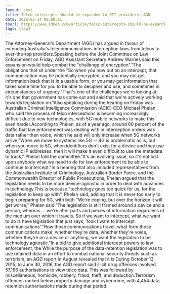 ```yaml
---
layout: post
title: Telco intercepts should be expanded to OTT providers: AGD
date: 2018-05-14 00:00:11
tourl: https://www.zdnet.com/article/telco-intercepts-should-be-expanded-to-ott-providers-agd/
tags: [law]
---
```

The Attorney-General's Department (AGD) has argued in favour of extending Australia's telecommunications interception laws from telcos to over-the-top providers.Speaking before the Joint Committee on Law Enforcement on Friday, AGD Assistant Secretary Andrew Warnes said this expansion would help combat the "challenge of encryption"."The obligations that sit under the "So when you now put on an intercept, that communication may be potentially encrypted, and you may not get information back that is in a usable form, or you may get information that takes some time for you to be able to decipher and use, and sometimes in circumstances of urgency."That's one of the challenges we're looking at; it's one that government has come out and said that we're actively working towards legislation on."Also speaking during the hearing on Friday was Australian Criminal Intelligence Commission (ACIC) CEO Michael Phelan, who said the process of telco interceptions is becoming increasingly difficult due to new technologies, with 5G mobile networks to make this even harder.According to Phelan, as of a year ago, around 60 percent of the traffic that law enforcement was dealing with in interception orders was data rather than voice, which he said will only increase when 5G networks arrive."When we move to systems like 5G -- 4G is problematic as is, but when you move to 5G, when identifiers don't exist for a device and they use dynamic IP addresses, then it will make it even difficult to use the metadata to track," Phelan told the committee."It's an evolving issue, so it's not lost upon anybody what we need to do for law enforcement to be able to continue to intercept."In a hearing that also included representatives from the Australian Institute of Criminology, Australian Border Force, and the Commonwealth Director of Public Prosecutions, Phelan argued that the legislation needs to be more device-agnostic in order to deal with advances in technology.This is because "technology goes too quick for us, for the legislation to keep up with", Phelan said, adding that it is never too early to begin preparing for 5G, with both "We're coping, but over the horizon it will get worse," Phelan said."The legislation is still framed around a device and a person, whereas ... we're after parts and pieces of information regardless of the medium over which it travels. So if we want to intercept, what we want to do is have legislation that just says, 'look I want to intercept communications'."How those communications travel, what form those communications make, whether they're data, whether they're voice, whether they're on a device or anything, we want the legislation to be technology agnostic."In a bid to give additional intercept powers to law enforcement, the While the purpose of the data-retention legislation was to use retained data in an effort to combat national security threats such as terrorism, an AGD report in August revealed that it is During October 13, 2015, to June 30, 2016, the AGD report said illicit drug offences involved 57,166 authorisations to view telco data. This was followed by miscellaneous, homicide, robbery, fraud, theft, and abduction.Terrorism offences ranked below property damage and cybercrime, with 4,454 data retention authorisations made during that period.